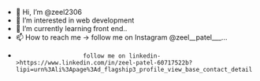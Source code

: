 - 👋 Hi, I’m @zeel2306
- 👀 I’m interested in web development 
- 🌱 I’m currently learning front end..
- 📫 How to reach me -> follow me on Instagram @zeel__patel___...
-                        follow me on linkedin->https://www.linkedin.com/in/zeel-patel-60717522b?lipi=urn%3Ali%3Apage%3Ad_flagship3_profile_view_base_contact_details%3BXAl3OEX%2BTeqWNhfXlldfDQ%3D%3D

<!---
zeel2306/zeel2306 is a ✨ special ✨ repository because its `README.md` (this file) appears on your GitHub profile.
You can click the Preview link to take a look at your changes.
--->
